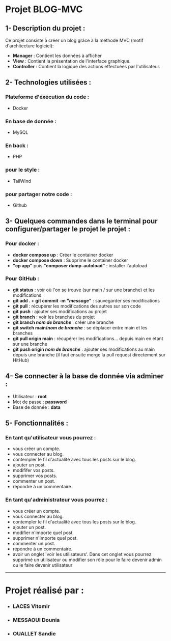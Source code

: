 
# **Projet BLOG-MVC**

## 1- Description du projet :

Ce projet consiste à créer un blog grâce à la méthode MVC (motif d'architecture logiciel):
- **Manager** : Contient les données à afficher
- **View** : Contient la présentation de l'interface graphique.
- **Controller** : Contient la logique des actions effectuées par l'utilisateur.

## 2- Technologies utilisées :

### Plateforme d'**éxécution du code** :
- Docker

### En **base de donnée** :
- MySQL

### En **back** :
- PHP

### pour le **style** :
- TailWind

### pour **partager notre code** :
- Github

## 3- Quelques commandes dans le terminal pour configurer/partager le projet le projet :

### Pour docker :
- **docker compose up** : Créer le container docker
- **docker compose down** : Supprime le container docker
- **"cp app"** puis **"composer dump-autoload"** : installer l'autoload

### Pour GitHub :
- **git status** : voir où l'on se trouve (sur main / sur une branche) et les modifications
- **git add . + git commit -m "*message*"** : sauvegarder ses modifications
- **git pull** : récupérer les modifications des autres sur son code
- **git push** : ajouter ses modifications au projet
- **git branch** : voir les branches du projet
- **git branch *nom de branche*** : créer une branche
- **git switch main/*nom de branche*** : se déplacer entre main et les branches
- **git pull origin main** : récupérer les modifications... depuis main en étant sur une branche
- **git push origin *nom de branche*** : ajouter ses modifications au main depuis une branche (il faut ensuite merge la pull request directement sur HitHub)

## 4- Se connecter à la base de donnée via adminer :
- Utilisateur : **root**
- Mot de passe : **password**
- Base de donnée : **data**

## 5- Fonctionnalités :

### En tant qu'utilisateur vous pourrez :
- vous créer un compte.
- vous connecter au blog.
- contempler le fil d'actualité avec tous les posts sur le blog.
- ajouter un post.
- modififer vos posts.
- supprimer vos posts.
- commenter un post.
- répondre à un commentaire.

### En tant qu'administrateur vous pourrez :
- vous créer un compte.
- vous connecter au blog.
- contempler le fil d'actualité avec tous les posts sur le blog.
- ajouter un post.
- modifier n'importe quel post.
- supprimer n'importe quel post.
- commenter un post.
- répondre à un commentaire.
- avoir un onglet 'voir les utilisateurs'. Dans cet onglet vous pourrez supprimé un utilisateur ou modifier son rôle pour le faire devenir admin ou le faire devenir utilisateur
__________________________________________________

# Projet réalisé par :

- ### LACES Vitomir
- ### MESSAOUI Dounia
- ### OUALLET Sandie
